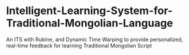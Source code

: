 # Intelligent-Learning-System-for-Traditional-Mongolian-Language
An ITS with Rubine, and Dynamic Time Warping to provide personalized, real-time feedback for learning Traditional Mongolian Script
